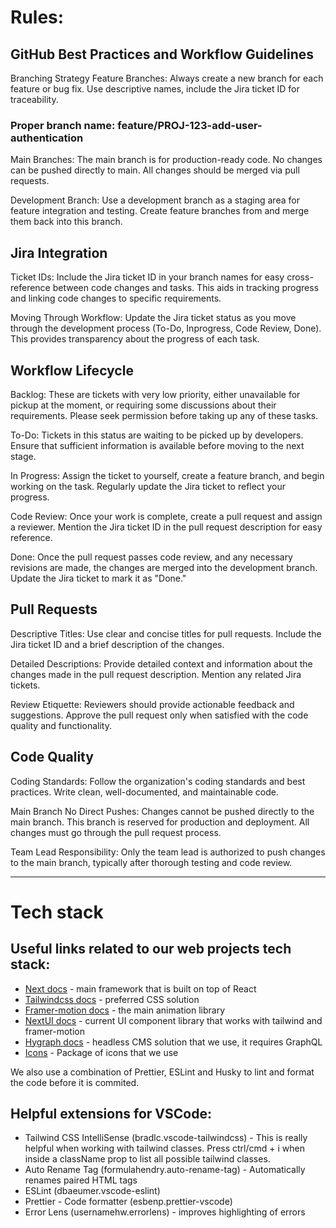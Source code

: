 # Rules:

## GitHub Best Practices and Workflow Guidelines
Branching Strategy
Feature Branches: Always create a new branch for each feature or bug fix. Use descriptive names, include the Jira ticket ID for traceability.

### Proper branch name: feature/PROJ-123-add-user-authentication

Main Branches: The main branch is for production-ready code. No changes can be pushed directly to main. All changes should be merged via pull requests.

Development Branch: Use a development branch as a staging area for feature integration and testing. Create feature branches from and merge them back into this branch.

## Jira Integration
Ticket IDs: Include the Jira ticket ID in your branch names for easy cross-reference between code changes and tasks. This aids in tracking progress and linking code changes to specific requirements.

Moving Through Workflow: Update the Jira ticket status as you move through the development process (To-Do, Inprogress, Code Review, Done). This provides transparency about the progress of each task.

## Workflow Lifecycle
Backlog: These are tickets with very low priority, either unavailable for pickup at the moment, or requiring some discussions about their requirements. Please seek permission before taking up any of these tasks.

To-Do: Tickets in this status are waiting to be picked up by developers. Ensure that sufficient information is available before moving to the next stage.

In Progress: Assign the ticket to yourself, create a feature branch, and begin working on the task. Regularly update the Jira ticket to reflect your progress.

Code Review: Once your work is complete, create a pull request and assign a reviewer. Mention the Jira ticket ID in the pull request description for easy reference.

Done: Once the pull request passes code review, and any necessary revisions are made, the changes are merged into the development branch. Update the Jira ticket to mark it as "Done."

## Pull Requests
Descriptive Titles: Use clear and concise titles for pull requests. Include the Jira ticket ID and a brief description of the changes.

Detailed Descriptions: Provide detailed context and information about the changes made in the pull request description. Mention any related Jira tickets.

Review Etiquette: Reviewers should provide actionable feedback and suggestions. Approve the pull request only when satisfied with the code quality and functionality.

## Code Quality
Coding Standards: Follow the organization's coding standards and best practices. Write clean, well-documented, and maintainable code.

Main Branch
No Direct Pushes: Changes cannot be pushed directly to the main branch. This branch is reserved for production and deployment. All changes must go through the pull request process.

Team Lead Responsibility: Only the team lead is authorized to push changes to the main branch, typically after thorough testing and code review.

---
# Tech stack

## Useful links related to our web projects tech stack:

- [Next docs](https://nextjs.org/docs) - main framework that is built on top of React
- [Tailwindcss docs](https://tailwindcss.com/docs/installation) - preferred CSS solution
- [Framer-motion docs](https://www.framer.com/motion/introduction/) - the main animation library
- [NextUI docs](https://nextui.org/docs/guide/introduction) - current UI component library that works with tailwind and framer-motion
- [Hygraph docs](https://hygraph.com/docs) - headless CMS solution that we use, it requires GraphQL
- [Icons](https://react-icons.github.io/react-icons) - Package of icons that we use
  
We also use a combination of Prettier, ESLint and Husky to lint and format the code before it is commited.

## Helpful extensions for VSCode:

- Tailwind CSS IntelliSense (bradlc.vscode-tailwindcss) - This is really helpful when working with tailwind classes. Press ctrl/cmd + i when inside a className prop to list all possible tailwind classes.
- Auto Rename Tag (formulahendry.auto-rename-tag) - Automatically renames paired HTML tags
- ESLint (dbaeumer.vscode-eslint)
- Prettier - Code formatter (esbenp.prettier-vscode)
- Error Lens (usernamehw.errorlens) - improves highlighting of errors
